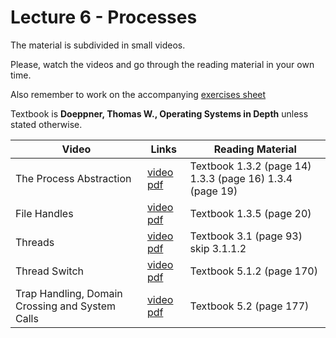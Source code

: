# Lecture 6 - Processes

The material is subdivided in small videos.

Please, watch the videos and go through the reading material in your own time.

Also remember to work on the accompanying [exercises sheet](../exercises/EXERCISES6.html)

Textbook is **Doeppner, Thomas W., Operating Systems in Depth** unless stated otherwise.

| Video                   | Links                     |        Reading Material                                                                                                                                                                                      |
|-------------------------|---------------------------|----------------------------------------------------------------------------------------------------------------------------------------------------------------------------------------------|
| The Process Abstraction | [video](https://web.microsoftstream.com/video/e75e2673-a7be-4eb6-b10c-95709a6b1692) [pdf](../slides/week6-1.pdf) | Textbook 1.3.2 (page 14) 1.3.3 (page 16) 1.3.4 (page 19) |
| File Handles | [video](https://web.microsoftstream.com/video/43c91403-9ca9-40f5-8855-579782af4670) [pdf](../slides/week6-2.pdf) | Textbook 1.3.5 (page 20) |
| Threads | [video](https://web.microsoftstream.com/video/4cf8ef8c-8795-4dca-bed5-fde108403b78) [pdf](../slides/week6-3.pdf) | Textbook 3.1 (page 93) skip 3.1.1.2  |
| Thread Switch | [video](https://web.microsoftstream.com/video/a221558c-8119-4c86-875c-bd69fb03ec8d?list=studio) [pdf](../slides/week6-4.pdf) | Textbook 5.1.2 (page 170)  |
| Trap Handling, Domain Crossing and System Calls| [video](https://web.microsoftstream.com/video/ea88c61c-ffad-404e-8a82-d6e551a36160) [pdf](../slides/week6-5.pdf) | Textbook 5.2 (page 177) |

